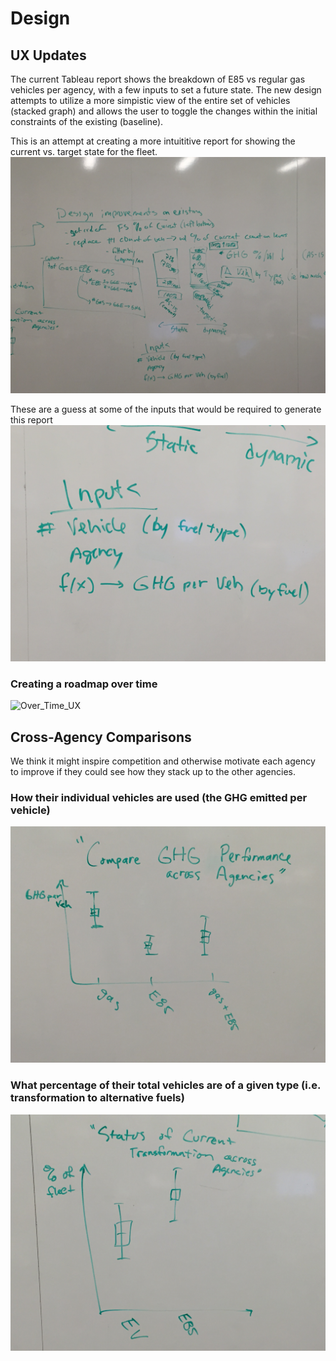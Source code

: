 # Design


## UX Updates
The current Tableau report shows the breakdown of E85 vs regular gas vehicles per agency, with a few inputs to set a future state.  The new design attempts to utilize a more simpistic view of the entire set of vehicles (stacked graph) and allows the user to toggle the changes within the initial constraints of the existing (baseline).

This is an attempt at creating a more intuititive report for showing the current vs. target state for the fleet.  
![Existing_Report_UX_Update](Existing_Report_UX_Update.JPG)  
  
  
These are a guess at some of the inputs that would be required to generate this report  
![Existing_Update_Inputs](Existing_Update_Inputs.JPG)  

### Creating a roadmap over time
![Over_Time_UX](Over_Time_UX.jpg?raw=true)  


## Cross-Agency Comparisons
We think it might inspire competition and otherwise motivate each agency to improve if they could see how they stack up to the other agencies.
  
### How their individual vehicles are used (the GHG emitted per vehicle)
![GHG_Performance](GHG_Performance.JPG?raw=true)  
  
  
### What percentage of their total vehicles are of a given type (i.e. transformation to alternative fuels)
![Transformation_Performance](Transformation_Performance.JPG?raw=true)  
  


